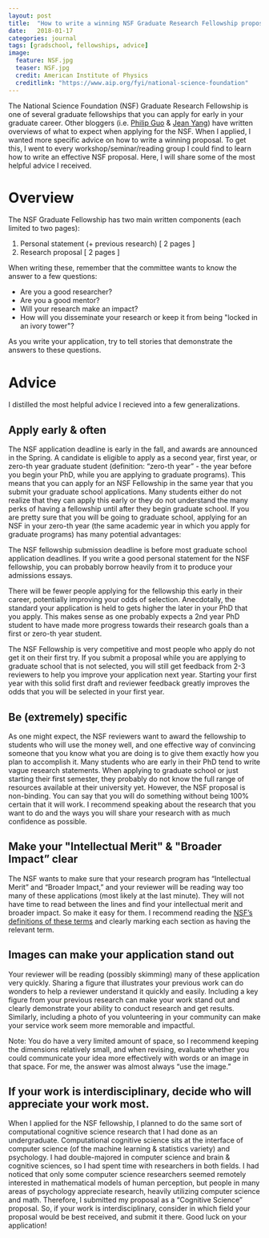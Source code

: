 ```yaml
---
layout: post
title:  "How to write a winning NSF Graduate Research Fellowship proposal"
date:   2018-01-17
categories: journal
tags: [gradschool, fellowships, advice]
image:
  feature: NSF.jpg
  teaser: NSF.jpg
  credit: American Institute of Physics
  creditlink: "https://www.aip.org/fyi/national-science-foundation"
---
```


<p class="intro"><span class="dropcap">T</span>he National Science Foundation (NSF) Graduate Research Fellowship is one of several graduate fellowships that you can apply for early in your graduate career. Other bloggers (i.e. <a href="http://www.pgbovine.net/fellowship-tips.htm">Philip Guo</a> & <a href="http://jxyzabc.blogspot.com/2008/08/cs-grad-school-part-3-fellowships.html">Jean Yang</a>) have written overviews of what to expect when applying for the NSF. When I applied, I wanted more specific advice on how to write a winning proposal. To get this, I went to every workshop/seminar/reading group I could find to learn how to write an effective NSF proposal. Here, I will share some of the most helpful advice I received.</p>

# Overview 

The NSF Graduate Fellowship has two main written components (each limited to two pages):

1. Personal statement (+ previous research) [ 2 pages ]
2. Research proposal [ 2 pages ]

When writing these, remember that the committee wants to know the answer to a few questions: 

* Are you a good researcher?
* Are you a good mentor? 
* Will your research make an impact? 
* How will you disseminate your research or keep it from being "locked in an ivory tower"?

As you write your application, try to tell stories that demonstrate the answers to these questions.  

# Advice 

I distilled the most helpful advice I recieved into a few generalizations.  

## Apply early & often 

The NSF application deadline is early in the fall, and awards are announced in the Spring. A candidate is eligible to apply as a second year, first year, or zero-th year graduate student (definition: “zero-th year” - the year before you begin your PhD, while you are applying to graduate programs). This means that you can apply for an NSF Fellowship in the same year that you submit your graduate school applications. 
Many students either do not realize that they can apply this early or they do not understand the many perks of having a fellowship until after they begin graduate school. If you are pretty sure that you will be going to graduate school, applying for an NSF in your zero-th year (the same academic year in which you apply for graduate programs) has many potential advantages:
 
The NSF fellowship submission deadline is before most graduate school application deadlines. If you write a good personal statement for the NSF fellowship, you can probably borrow heavily from it to produce your admissions essays. 

There will be fewer people applying for the fellowship this early in their career, potentially improving your odds of selection. 
Anecdotally, the standard your application is held to gets higher the later in your PhD that you apply. This makes sense as one probably expects a 2nd year PhD student to have made more progress towards their research goals than a first or zero-th year student. 

The NSF Fellowship is very competitive and most people who apply do not get it on their first try.  If you submit a proposal while you are applying to graduate school that is not selected, you will still get feedback from 2-3 reviewers to help you improve your application next year. Starting your first year with this solid first draft and reviewer feedback greatly improves the odds that you will be selected in your first year. 

## Be (extremely) specific
 
As one might expect, the NSF reviewers want to award the fellowship to students who will use the money well, and one effective way of convincing someone that you know what you are doing is to give them exactly how you plan to accomplish it. 
Many students who are early in their PhD tend to write vague research statements. When applying to graduate school or just starting their first semester, they probably do not know the full range of resources available at their university yet.  However, the NSF proposal is non-binding. You can say that you will do something without being 100% certain that it will work. I recommend speaking about the research that you want to do and the ways you will share your research with as much confidence as possible. 

## Make your "Intellectual Merit" & "Broader Impact” clear

The NSF wants to make sure that your research program has “Intellectual Merit” and “Broader Impact,” and your reviewer will be reading way too many of these applications (most likely at the last minute).  They will not have time to read between the lines and find your intellectual merit and broader impact. So make it easy for them. I recommend reading the [NSF’s definitions of these terms](https://www.nsfgrfp.org/applicants/application_components/merit_review_criteria) and clearly marking each section as having the relevant term. 

##  Images can make your application stand out  

Your reviewer will be reading (possibly skimming) many of these application very quickly. Sharing a figure that illustrates your previous work can do wonders to help a reviewer understand it quickly and easily. Including a key figure from your previous research can make your work stand out and clearly demonstrate your ability to conduct research and get results. Similarly, including a photo of you volunteering in your community can make your service work seem more memorable and impactful. 

Note: You do have a very limited amount of space, so I recommend keeping the dimensions relatively small, and when revising, evaluate whether you could communicate your idea more effectively with words or an image in that space. For me, the answer was almost always “use the image.” 

## If your work is interdisciplinary, decide who will appreciate your work most. 

When I applied for the NSF fellowship, I planned to do the same sort of computational cognitive science research that I had done as an undergraduate. Computational cognitive science sits at the interface of computer science (of the machine learning & statistics variety) and psychology. 
I had double-majored in computer science and brain & cognitive sciences, so I had spent time with researchers in both fields. I had noticed that only some computer science researchers seemed remotely interested in mathematical models of human perception, but people in many areas of psychology appreciate research, heavily utilizing computer science and math. Therefore, I submitted my proposal as a “Cognitive Science” proposal.  So, if your work is interdisciplinary, consider in which field your proposal would be best received, and submit it there. 
Good luck on your application! 
